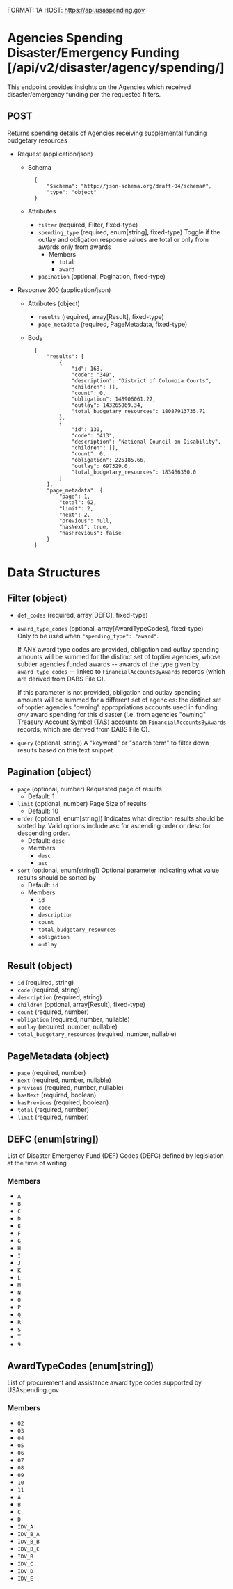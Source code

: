 FORMAT: 1A
HOST: https://api.usaspending.gov

# Agencies Spending Disaster/Emergency Funding [/api/v2/disaster/agency/spending/]

This endpoint provides insights on the Agencies which received disaster/emergency funding per the requested filters.

## POST

Returns spending details of Agencies receiving supplemental funding budgetary resources

+ Request (application/json)
    + Schema

            {
                "$schema": "http://json-schema.org/draft-04/schema#",
                "type": "object"
            }

    + Attributes
        + `filter` (required, Filter, fixed-type)
        + `spending_type` (required, enum[string], fixed-type)
            Toggle if the outlay and obligation response values are total or only from awards only from awards
            + Members
                + `total`
                + `award`
        + `pagination` (optional, Pagination, fixed-type)

+ Response 200 (application/json)
    + Attributes (object)
        + `results` (required, array[Result], fixed-type)
        + `page_metadata` (required, PageMetadata, fixed-type)


    + Body

            {
                "results": [
                    {
                        "id": 168,
                        "code": "349",
                        "description": "District of Columbia Courts",
                        "children": [],
                        "count": 0,
                        "obligation": 148906061.27,
                        "outlay": 143265869.34,
                        "total_budgetary_resources": 18087913735.71
                    },
                    {
                        "id": 130,
                        "code": "413",
                        "description": "National Council on Disability",
                        "children": [],
                        "count": 0,
                        "obligation": 225185.66,
                        "outlay": 697329.0,
                        "total_budgetary_resources": 183466350.0
                    }
                ],
                "page_metadata": {
                    "page": 1,
                    "total": 62,
                    "limit": 2,
                    "next": 2,
                    "previous": null,
                    "hasNext": true,
                    "hasPrevious": false
                }
            }

# Data Structures

## Filter (object)
+ `def_codes` (required, array[DEFC], fixed-type)
+ `award_type_codes` (optional, array[AwardTypeCodes], fixed-type)  
    Only to be used when `"spending_type": "award"`.

    If ANY award type codes are provided, obligation and outlay spending amounts will be summed for the distinct set of toptier
    agencies, whose subtier agencies funded awards -- awards of the type given by `award_type_codes` -- linked to
    `FinancialAccountsByAwards` records (which are derived from DABS File C).

    If this parameter is not provided, obligation and outlay spending amounts will be summed for a different set of agencies:
    the distinct set of toptier agencies "owning" appropriations accounts used in funding _any_ award spending for this disaster
    (i.e. from agencies "owning" Treasury Account Symbol (TAS) accounts on `FinancialAccountsByAwards` records, which are derived from DABS File C).
+ `query` (optional, string)
    A "keyword" or "search term" to filter down results based on this text snippet

## Pagination (object)
+ `page` (optional, number)
    Requested page of results
    + Default: 1
+ `limit` (optional, number)
    Page Size of results
    + Default: 10
+ `order` (optional, enum[string])
    Indicates what direction results should be sorted by. Valid options include asc for ascending order or desc for descending order.
    + Default: `desc`
    + Members
        + `desc`
        + `asc`
+ `sort` (optional, enum[string])
    Optional parameter indicating what value results should be sorted by
    + Default: `id`
    + Members
        + `id`
        + `code`
        + `description`
        + `count`
        + `total_budgetary_resources`
        + `obligation`
        + `outlay`

## Result (object)
+ `id` (required, string)
+ `code` (required, string)
+ `description` (required, string)
+ `children` (optional, array[Result], fixed-type)
+ `count` (required, number)
+ `obligation` (required, number, nullable)
+ `outlay` (required, number, nullable)
+ `total_budgetary_resources` (required, number, nullable)

## PageMetadata (object)
+ `page` (required, number)
+ `next` (required, number, nullable)
+ `previous` (required, number, nullable)
+ `hasNext` (required, boolean)
+ `hasPrevious` (required, boolean)
+ `total` (required, number)
+ `limit` (required, number)

## DEFC (enum[string])
List of Disaster Emergency Fund (DEF) Codes (DEFC) defined by legislation at the time of writing

### Members
+ `A`
+ `B`
+ `C`
+ `D`
+ `E`
+ `F`
+ `G`
+ `H`
+ `I`
+ `J`
+ `K`
+ `L`
+ `M`
+ `N`
+ `O`
+ `P`
+ `Q`
+ `R`
+ `S`
+ `T`
+ `9`

## AwardTypeCodes (enum[string])
List of procurement and assistance award type codes supported by USAspending.gov

### Members
+ `02`
+ `03`
+ `04`
+ `05`
+ `06`
+ `07`
+ `08`
+ `09`
+ `10`
+ `11`
+ `A`
+ `B`
+ `C`
+ `D`
+ `IDV_A`
+ `IDV_B_A`
+ `IDV_B_B`
+ `IDV_B_C`
+ `IDV_B`
+ `IDV_C`
+ `IDV_D`
+ `IDV_E`
